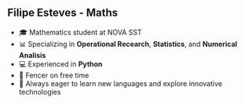 ## Filipe Esteves - Maths

- 🎓 Mathematics student at NOVA SST
- 📊 Specializing in **Operational Recearch**, **Statistics**, and **Numerical Analisis**
- 💻 Experienced in **Python**
- 🤺 Fencer on free time
- 🌱 Always eager to learn new languages and explore innovative technologies
